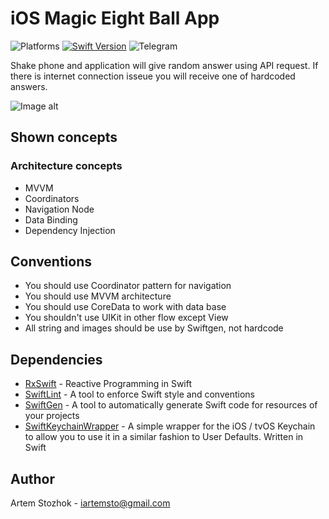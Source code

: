 # iOS Magic Eight Ball App


![Platforms](https://img.shields.io/badge/Platform-iOS-lightgrey.svg)
[![Swift Version](https://img.shields.io/badge/Swift-5-F16D39.svg?style=flat)](https://developer.apple.com/swift)
![Telegram](https://img.shields.io/badge/Telegram-@artemcore-blue.svg)

Shake phone and application will give random answer using API request. If there is internet connection isseue you will receive one of hardcoded answers.

![Image alt]()

## Shown concepts

### Architecture concepts

* MVVM
* Coordinators
* Navigation Node
* Data Binding
* Dependency Injection

## Conventions

- You should use Coordinator pattern for navigation 
- You should use MVVM architecture
- You should use CoreData to work with data base
- You shouldn't use UIKit in other flow except View 
- All string and images should be use by Swiftgen, not hardcode

## Dependencies

- [RxSwift](https://github.com/ReactiveX/RxSwift) - Reactive Programming in Swift 
- [SwiftLint](https://github.com/realm/SwiftLint) - A tool to enforce Swift style and conventions
- [SwiftGen](https://github.com/SwiftGen/SwiftGen) - A tool to automatically generate Swift code for resources of your projects
- [SwiftKeychainWrapper](https://github.com/jrendel/SwiftKeychainWrapper) - A simple wrapper for the iOS / tvOS Keychain to allow you to use it in a similar fashion to User Defaults. Written in Swift

## Author

Artem Stozhok - iartemsto@gmail.com

